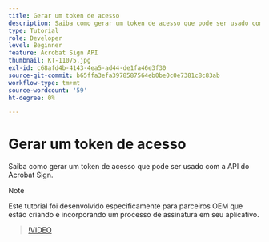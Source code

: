 ```yaml
---
title: Gerar um token de acesso
description: Saiba como gerar um token de acesso que pode ser usado com a API do Acrobat Sign
type: Tutorial
role: Developer
level: Beginner
feature: Acrobat Sign API
thumbnail: KT-11075.jpg
exl-id: c68afd4b-4143-4ea5-ad44-de1fa46e3f30
source-git-commit: b65ffa3efa3978587564eb0be0c0e7381c8c83ab
workflow-type: tm+mt
source-wordcount: '59'
ht-degree: 0%

---
```


# Gerar um token de acesso

Saiba como gerar um token de acesso que pode ser usado com a API do Acrobat Sign.

>[!NOTE]
>
>Este tutorial foi desenvolvido especificamente para parceiros OEM que estão criando e incorporando um processo de assinatura em seu aplicativo.

>[!VIDEO](https://video.tv.adobe.com/v/347350?hidetitle=true)

